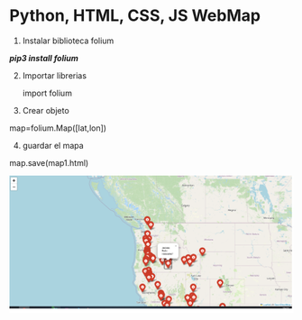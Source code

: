 # Python, HTML, CSS, JS WebMap

1. Instalar biblioteca folium

***pip3 install folium***

2. Importar librerias

    import folium

3. Crear objeto

map=folium.Map([lat,lon])

4. guardar el mapa

map.save(map1.html)

![Mapa de volcanes](mapa.png)